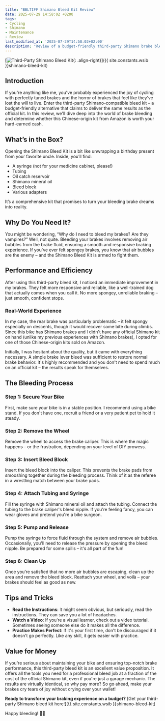 ```yaml
---
title: "BBLTIFF Shimano Bleed Kit Review"
date: 2025-07-29 14:58:02 +0200
tags:
- Cycling
- Shimano
- Maintenance
- Review
last_modified_at: '2025-07-29T14:58:02+02:00'
description: "Review of a budget-friendly third-party Shimano brake bleed kit from Amazon"
---
```


[![Third-Party Shimano Bleed Kit](https://i.imgur.com/UmrVWy4m.jpg){: .align-right}]({{ site.constants.wsib }}shimano-bleed-kit)

## Introduction

If you're anything like me, you've probably experienced the joy of cycling with perfectly tuned brakes and the horror of brakes that feel like they've lost the will to live. Enter the third-party Shimano-compatible bleed kit – a budget-friendly alternative that claims to deliver the same results as the official kit. In this review, we'll dive deep into the world of brake bleeding and determine whether this Chinese-origin kit from Amazon is worth your hard-earned cash.

## What’s in the Box?

Opening the Shimano Bleed Kit is a bit like unwrapping a birthday present from your favorite uncle. Inside, you’ll find:
- A syringe (not for your medicine cabinet, please!)
- Tubing
- Oil catch reservoir
- Shimano mineral oil
- Bleed block
- Various adapters

It’s a comprehensive kit that promises to turn your bleeding brake dreams into reality.

## Why Do You Need It?

You might be wondering, “Why do I need to bleed my brakes? Are they vampires?” Well, not quite. Bleeding your brakes involves removing air bubbles from the brake fluid, ensuring a smooth and responsive braking experience. If you've ever felt spongey brakes, you know that air bubbles are the enemy – and the Shimano Bleed Kit is armed to fight them.

## Performance and Efficiency

After using this third-party bleed kit, I noticed an immediate improvement in my brakes. They felt more responsive and reliable, like a well-trained dog that actually comes when you call it. No more spongey, unreliable braking – just smooth, confident stops.

### Real-World Experience

In my case, the rear brake was particularly problematic – it felt spongy especially on descents, though it would recover some bite during climbs. Since this bike has Shimano brakes and I didn't have any official Shimano kit on hand (unlike my previous experiences with Shimano brakes), I opted for one of those Chinese-origin kits sold on Amazon.

Initially, I was hesitant about the quality, but it came with everything necessary. A simple brake lever bleed was sufficient to restore normal brake behavior. It's highly recommended and you don't need to spend much on an official kit – the results speak for themselves.

## The Bleeding Process

### Step 1: Secure Your Bike

First, make sure your bike is in a stable position. I recommend using a bike stand. If you don't have one, recruit a friend or a very patient pet to hold it steady.

### Step 2: Remove the Wheel

Remove the wheel to access the brake caliper. This is where the magic happens – or the frustration, depending on your level of DIY prowess.

### Step 3: Insert Bleed Block

Insert the bleed block into the caliper. This prevents the brake pads from smooshing together during the bleeding process. Think of it as the referee in a wrestling match between your brake pads.

### Step 4: Attach Tubing and Syringe

Fill the syringe with Shimano mineral oil and attach the tubing. Connect the tubing to the brake caliper's bleed nipple. If you're feeling fancy, you can wear gloves and pretend you're a bike surgeon.

### Step 5: Pump and Release

Pump the syringe to force fluid through the system and remove air bubbles. Occasionally, you'll need to release the pressure by opening the bleed nipple. Be prepared for some spills – it's all part of the fun!

### Step 6: Clean Up

Once you're satisfied that no more air bubbles are escaping, clean up the area and remove the bleed block. Reattach your wheel, and voilà – your brakes should feel as good as new.

## Tips and Tricks

- **Read the Instructions**: It might seem obvious, but seriously, read the instructions. They can save you a lot of headaches.
- **Watch a Video**: If you're a visual learner, check out a video tutorial. Sometimes seeing someone else do it makes all the difference.
- **Practice Makes Perfect**: If it's your first time, don't be discouraged if it doesn't go perfectly. Like any skill, it gets easier with practice.

## Value for Money

If you're serious about maintaining your bike and ensuring top-notch brake performance, this third-party bleed kit is an excellent value proposition. It offers all the tools you need for a professional bleed job at a fraction of the cost of the official Shimano kit, even if you're just a garage mechanic. The results are virtually identical, so why pay more? So go ahead, make your brakes cry tears of joy without crying over your wallet!

**Ready to transform your braking experience on a budget?** [Get your third-party Shimano bleed kit here!]({{ site.constants.wsib }}shimano-bleed-kit)

Happy bleeding! 🚴‍♂️
